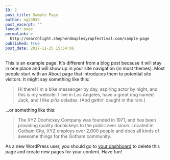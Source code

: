```yaml
---
ID: 2
post_title: Sample Page
author: ng23055
post_excerpt: ""
layout: page
permalink: >
  http://searchlight.shepherdmaplesyrupfestival.com/sample-page
published: true
post_date: 2017-11-25 15:54:06
---
```

This is an example page. It's different from a blog post because it will stay in one place and will show up in your site navigation (in most themes). Most people start with an About page that introduces them to potential site visitors. It might say something like this:

<blockquote>Hi there! I'm a bike messenger by day, aspiring actor by night, and this is my website. I live in Los Angeles, have a great dog named Jack, and I like pi&#241;a coladas. (And gettin' caught in the rain.)</blockquote>

...or something like this:

<blockquote>The XYZ Doohickey Company was founded in 1971, and has been providing quality doohickeys to the public ever since. Located in Gotham City, XYZ employs over 2,000 people and does all kinds of awesome things for the Gotham community.</blockquote>

As a new WordPress user, you should go to <a href="http://inthespotlight.shepherdmaplesyrupfestival.com/wp-admin/">your dashboard</a> to delete this page and create new pages for your content. Have fun!